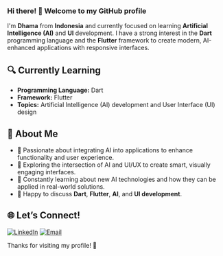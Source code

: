 ### Hi there! 👋 Welcome to my GitHub profile

I'm **Dhama** from **Indonesia** and currently focused on learning **Artificial Intelligence (AI)** and **UI** development. I have a strong interest in the **Dart** programming language and the **Flutter** framework to create modern, AI-enhanced applications with responsive interfaces.

## 🔍 Currently Learning

- **Programming Language:** Dart
- **Framework:** Flutter
- **Topics:** Artificial Intelligence (AI) development and User Interface (UI) design

## 🎯 About Me

- 🌱 Passionate about integrating AI into applications to enhance functionality and user experience.
- 🎨 Exploring the intersection of AI and UI/UX to create smart, visually engaging interfaces.
- 🤖 Constantly learning about new AI technologies and how they can be applied in real-world solutions.
- 💬 Happy to discuss **Dart**, **Flutter**, **AI**, and **UI development**.

## 🌐 Let’s Connect!

[![LinkedIn](https://img.shields.io/badge/LinkedIn-000?style=for-the-badge&logo=linkedin&logoColor=0A66C2)](https://www.linkedin.com/in/dhama-shidqi-putra-12897232a)
[![Email](https://img.shields.io/badge/Email-000?style=for-the-badge&logo=gmail&logoColor=EA4335)](mailto:dhamzk026@gmail.com)

Thanks for visiting my profile! 🚀
